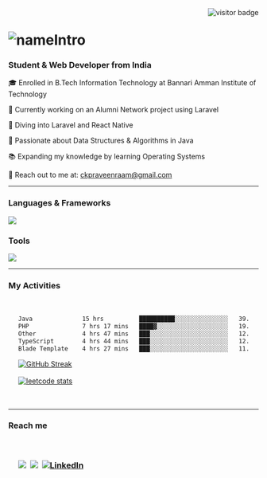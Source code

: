 <img align="right" src="https://visitor-badge.laobi.icu/badge?page_id=praveenraam.praveenraam" alt="visitor badge"/>
<br>
<h1 align="left" style="margin-top: 30px;">
    <img src="https://readme-typing-svg.demolab.com?font=Fira+Code&pause=1000&center=true&multiline=true&random=true&width=435&lines=Heyy!!+I'm+praveenraam&color=8892BF" alt="nameIntro" />
</h1>
<h3 align="left"><strong>Student & Web Developer from India</strong></h3>
<div align="left">
  <p>🎓 Enrolled in B.Tech Information Technology at Bannari Amman Institute of Technology</p>
  <p>🚀 Currently working on an Alumni Network project using Laravel</p>
  <p>🌟 Diving into Laravel and React Native</p>
  <p>🧠 Passionate about Data Structures & Algorithms in Java</p>
  <p>📚 Expanding my knowledge by learning Operating Systems</p>
  <p>📧 Reach out to me at: <a href="mailto:ckpraveenraam@gmail.com">ckpraveenraam@gmail.com</a></p>
</div>

<hr>

<h3 align="left"><strong>Languages & Frameworks</strong></h3>
<p align="left">
    <img src="https://skillicons.dev/icons?i=java,c,js,react,laravel,mysql" />
</p>
<h3><strong>Tools</strong></h3>
  <img src="https://skillicons.dev/icons?i=github,git,figma,vscode,postman" />
<p>


<hr>
<h3 align="left"><strong>My Activities</strong> </h3>

<div align="left" style="padding: 20px;">

<!--START_SECTION:waka-->

```txt
Java              15 hrs          ██████████░░░░░░░░░░░░░░░   39.42 %
PHP               7 hrs 17 mins   ████▓░░░░░░░░░░░░░░░░░░░░   19.16 %
Other             4 hrs 47 mins   ███░░░░░░░░░░░░░░░░░░░░░░   12.59 %
TypeScript        4 hrs 44 mins   ███░░░░░░░░░░░░░░░░░░░░░░   12.47 %
Blade Template    4 hrs 27 mins   ███░░░░░░░░░░░░░░░░░░░░░░   11.73 %
```

<!--END_SECTION:waka-->

<a href="https://github.com/praveenraam"><img src="https://github-readme-streak-stats.herokuapp.com?user=praveenraam&theme=dark&hide_border=true" alt="GitHub Streak" /></a><br><br>
<a href="https://leetcode.com/u/praveenraam/"><img src="https://leetcard.jacoblin.cool/praveenraam" alt="leetcode stats"></a>

</div>
<hr>
<h3>Reach me<h3>
<div align="left" style="padding: 20px;">

<a href="mailto:ckpraveenraam@gmail.com"><img src="https://skillicons.dev/icons?i=gmail&theme=light"></a>&nbsp;
<a href="https://github.com/praveenraam"><img src="https://skillicons.dev/icons?i=github&theme=light"></a>&nbsp;
<a href="https://www.linkedin.com/in/praveenraam/"><img src="https://skillicons.dev/icons?i=linkedin&theme=light" alt="LinkedIn" /></a>&nbsp;

<!-- <a href="https://www.instagram.com/praveen.raam_/"><img src="https://skillicons.dev/icons?i=instagram&theme=light"></a>&nbsp; -->


</div>